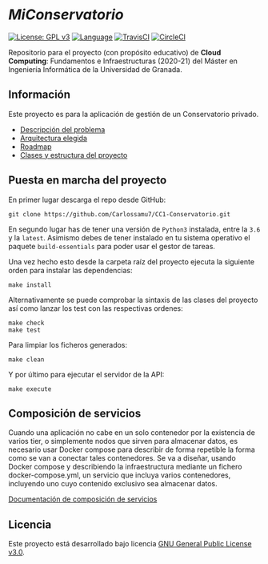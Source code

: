 # *MiConservatorio*

[![License: GPL v3](https://img.shields.io/badge/License-GPL%20v3-blue.svg)](https://www.gnu.org/licenses/gpl-3.0)
[![Language](https://img.shields.io/badge/Language-Python-blue.svg)](https://www.python.org/)
[![TravisCI](https://travis-ci.com/Carlossamu7/CC1-Conservatorio.svg?branch=master)](https://travis-ci.com/github/Carlossamu7/CC1-Conservatorio)
[![CircleCI](https://circleci.com/gh/Carlossamu7/CC1-Conservatorio.svg?style=svg)](https://app.circleci.com/pipelines/github/Carlossamu7/CC1-Conservatorio)

Repositorio para el proyecto (con propósito educativo) de **Cloud Computing**: Fundamentos e Infraestructuras (2020-21) del Máster en Ingeniería Informática de la Universidad de Granada.

## Información ##

Este proyecto es para la aplicación de gestión de un Conservatorio privado.

- [Descripción del problema](https://github.com/Carlossamu7/CC1-Conservatorio/blob/master/docs/descripcion.md)
- [Arquitectura elegida](https://github.com/Carlossamu7/CC1-Conservatorio/blob/master/docs/arquitectura.md)
- [Roadmap](https://github.com/Carlossamu7/CC1-Conservatorio/blob/master/docs/roadmap.md)
- [Clases y estructura del proyecto](https://github.com/Carlossamu7/CC1-Conservatorio/blob/master/docs/clasessindetalle.md)

## Puesta en marcha del proyecto ##

En primer lugar descarga el repo desde GitHub:

```
git clone https://github.com/Carlossamu7/CC1-Conservatorio.git
```

En segundo lugar has de tener una versión de `Python3` instalada, entre la `3.6` y la `latest`. Asimismo debes de tener instalado en tu sistema operativo el paquete `build-essentials` para poder usar el gestor de tareas.

Una vez hecho esto desde la carpeta raíz del proyecto ejecuta la siguiente orden para instalar las dependencias:

```
make install
```

Alternativamente se puede comprobar la sintaxis de las clases del proyecto así como lanzar los test con las respectivas ordenes:

```
make check
make test
```

Para limpiar los ficheros generados:
```
make clean
```

Y por último para ejecutar el servidor de la API:
```
make execute
```

## Composición de servicios ##

Cuando una aplicación no cabe en un solo contenedor por la existencia de varios tier, o simplemente nodos que sirven para almacenar datos, es necesario usar Docker compose para describir de forma repetible la forma como se van a conectar tales contenedores. Se va a diseñar, usando Docker compose y describiendo la infraestructura mediante un fichero docker-compose.yml, un servicio que incluya varios contenedores, incluyendo uno cuyo contenido exclusivo sea almacenar datos.

[Documentación de composición de servicios](https://github.com/Carlossamu7/CC1-Conservatorio/blob/master/docs/docker_compose.md)

## Licencia

Este proyecto está desarrollado bajo licencia [GNU General Public License v3.0](https://es.wikipedia.org/wiki/GNU_General_Public_License).
